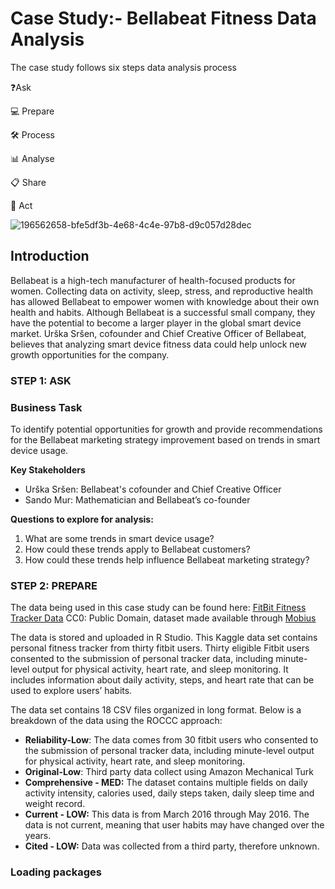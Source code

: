 # Case Study:- Bellabeat Fitness Data Analysis 

The case study follows six steps data analysis process

❓Ask

💻 Prepare

🛠️ Process

📊 Analyse

📋 Share

🧗 Act


![196562658-bfe5df3b-4e68-4c4e-97b8-d9c057d28dec](https://github.com/user-attachments/assets/4d0a0b5b-1d28-49c8-b441-3bd5c78630c2)

## Introduction

Bellabeat is a high-tech manufacturer of health-focused products for women. Collecting data on activity, sleep, stress, and reproductive health has allowed Bellabeat to empower women with knowledge about their own health and habits. Although Bellabeat is a successful small company, they have the potential to become a larger player in the global smart device market. Urška Sršen, cofounder and Chief Creative Officer of Bellabeat, believes that analyzing smart device fitness data could help unlock new growth opportunities for the company.

### STEP 1: ASK

### Business Task

To identify potential opportunities for growth and provide recommendations for the Bellabeat marketing strategy improvement based on trends in smart device usage.

**Key Stakeholders**

- Urška Sršen: Bellabeat's cofounder and Chief Creative Officer
- Sando Mur: Mathematician and Bellabeat’s co-founder

**Questions to explore for analysis:**

1. What are some trends in smart device usage?
2. How could these trends apply to Bellabeat customers?
3. How could these trends help influence Bellabeat marketing strategy?

### STEP 2: PREPARE

The data being used in this case study can be found here: [FitBit Fitness Tracker Data](https://www.kaggle.com/datasets/arashnic/fitbit) CC0: Public Domain, dataset made available through [Mobius](https://www.kaggle.com/arashnic)

The data is stored and uploaded in R Studio. This Kaggle data set contains personal fitness tracker from thirty fitbit users. Thirty eligible Fitbit users consented to the submission of personal tracker data, including minute-level output for physical activity, heart rate, and sleep monitoring. It includes information about daily activity, steps, and heart rate that can be used to explore users’ habits.

The data set contains 18 CSV files organized in long format. Below is a breakdown of the data using the ROCCC approach:

* **Reliability-Low**: The data comes from 30 fitbit users who consented to the submission of personal tracker data, including minute-level output for physical activity, heart rate, and sleep monitoring.
* **Original-Low**: Third party data collect using Amazon Mechanical Turk
* **Comprehensive - MED:** The dataset contains multiple fields on daily activity intensity, calories used, daily steps taken, daily sleep time and weight record.
* **Current - LOW:** This data is from March 2016 through May 2016. The data is not current, meaning that user habits may have changed over the years.
* **Cited - LOW:** Data was collected from a third party, therefore unknown.

### Loading packages





